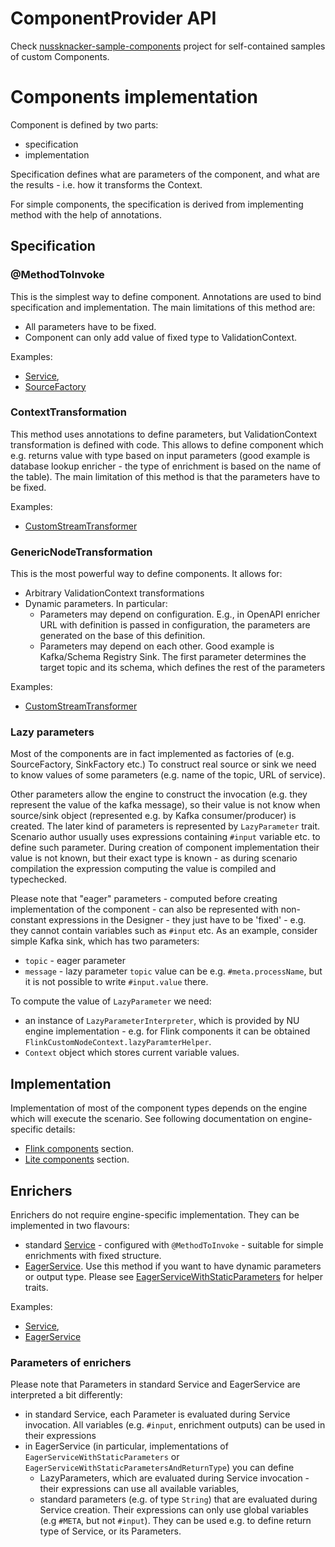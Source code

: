 # ComponentProvider API
              
Check [nussknacker-sample-components](https://github.com/touk/nussknacker-sample-components) project for self-contained samples of custom Components.

# Components implementation
                 
Component is defined by two parts:
- specification
- implementation

Specification defines what are parameters of the component, and what are the results - i.e. how it transforms
the Context. 
                                 
For simple components, the specification is derived from implementing method with the help of annotations. 

## Specification
                                                                                             
### @MethodToInvoke

This is the simplest way to define component. Annotations are used to bind specification and implementation. 
The main limitations of this method are:
- All parameters have to be fixed. 
- Component can only add value of fixed type to ValidationContext. 
    
Examples:                                      
- [Service](https://github.com/TouK/nussknacker/blob/staging/engine/flink/management/dev-model/src/main/scala/pl/touk/nussknacker/engine/management/sample/service/MultipleParamsService.scala#L8),
- [SourceFactory](https://github.com/TouK/nussknacker/blob/staging/engine/flink/components/base/src/main/scala/pl/touk/nussknacker/engine/flink/util/transformer/PeriodicSourceFactory.scala#L25)

### ContextTransformation

This method uses annotations to define parameters, but ValidationContext transformation is defined with code. This allows
to define component which e.g. returns value with type based on input parameters (good example is database lookup enricher - 
the type of enrichment is based on the name of the table).
The main limitation of this method is that the parameters have to be fixed. 
                      
Examples:
- [CustomStreamTransformer](https://github.com/TouK/nussknacker/blob/staging/engine/flink/components/base/src/main/scala/pl/touk/nussknacker/engine/flink/util/transformer/TransformStateTransformer.scala#L40)

### GenericNodeTransformation

This is the most powerful way to define components. It allows for:
- Arbitrary ValidationContext transformations
- Dynamic parameters. In particular:
    - Parameters may depend on configuration. E.g., in OpenAPI enricher URL with definition is passed in configuration,
      the parameters are generated on the base of this definition. 
    - Parameters may depend on each other. Good example is Kafka/Schema Registry Sink. The first parameter determines the target topic and its schema, which 
      defines the rest of the parameters
                                  
Examples:
- [CustomStreamTransformer](https://github.com/TouK/nussknacker/blob/staging/engine/flink/management/dev-model/src/main/scala/pl/touk/nussknacker/engine/management/sample/transformer/LastVariableFilterTransformer.scala)

### Lazy parameters

Most of the components are in fact implemented as factories of (e.g. SourceFactory, SinkFactory etc.)
To construct real source or sink we need to know values of some parameters (e.g. name of the topic, URL of service).

Other parameters allow the engine to construct the invocation (e.g. they represent the value of the kafka message), 
so their value is not know when source/sink object (represented e.g. by Kafka consumer/producer) is created.
The later kind of parameters is represented by `LazyParameter` trait. 
Scenario author usually uses expressions containing `#input` variable etc. to define such parameter.
During creation of component implementation
their value is not known, but their exact type is known - as during scenario compilation the expression computing the value is compiled and typechecked.

Please note that "eager" parameters - computed before creating implementation of the component - can also be represented with
non-constant expressions in the Designer - they just have to be 'fixed' - e.g. they cannot contain variables such as `#input` etc. 
As an example, consider simple Kafka sink, which has two parameters:
- `topic` - eager parameter
- `message` - lazy parameter
`topic` value can be e.g. `#meta.processName`, but it is not possible to write `#input.value` there.


To compute the value of `LazyParameter` we need:
- an instance of `LazyParameterInterpreter`, 
which is provided by NU engine implementation - e.g. for Flink components it can be obtained 
`FlinkCustomNodeContext.lazyParamterHelper`.
- `Context` object which stores current variable values. 

## Implementation

Implementation of most of the component types depends on the engine which will execute the scenario. 
See following documentation on engine-specific details:
- [Flink components](FlinkComponents.md) section.
- [Lite components](LiteComponents.md) section.

## Enrichers
                         
Enrichers do not require engine-specific implementation. 
They can be implemented in two flavours:
- standard [Service](https://github.com/TouK/nussknacker/blob/staging/components-api/src/main/scala/pl/touk/nussknacker/engine/api/Service.scala) - configured with `@MethodToInvoke` - suitable for simple enrichments with fixed structure.  
- [EagerService](https://github.com/TouK/nussknacker/blob/staging/components-api/src/main/scala/pl/touk/nussknacker/engine/api/Service.scala). Use this method if you want to have dynamic parameters or output type. Please see [EagerServiceWithStaticParameters](https://github.com/TouK/nussknacker/blob/staging/utils/components-utils/src/main/scala/pl/touk/nussknacker/engine/util/service/EagerServiceWithStaticParameters.scala) for helper traits. 

Examples:
- [Service](https://github.com/TouK/nussknacker/blob/staging/engine/flink/management/dev-model/src/main/scala/pl/touk/nussknacker/engine/management/sample/service/MultipleParamsService.scala#L8),
- [EagerService](https://github.com/TouK/nussknacker/blob/staging/engine/flink/management/dev-model/src/main/scala/pl/touk/nussknacker/engine/management/sample/service/CustomValidatedService.scala)
                  
### Parameters of enrichers

Please note that Parameters in standard Service and EagerService are interpreted a bit differently:
- in standard Service, each Parameter is evaluated during Service invocation. All variables (e.g. `#input`, enrichment outputs) can
  be used in their expressions
- in EagerService (in particular, implementations of `EagerServiceWithStaticParameters` or `EagerServiceWithStaticParametersAndReturnType`) you can define
  - LazyParameters, which are evaluated during Service invocation - their expressions can use all available variables,
  - standard parameters (e.g. of type `String`) that are evaluated during Service creation. Their expressions can only use global variables
    (e.g `#META`, but not `#input`). They can be used e.g. to define return type of Service, or its Parameters.
